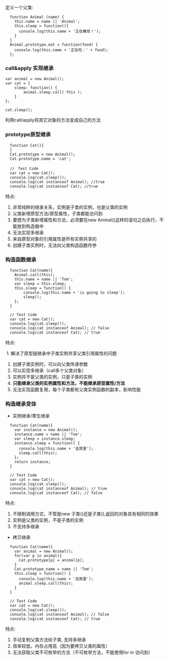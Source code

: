
定义一个父类:

```
  function Animal (name) {
    this.name = name || 'Animal';
    this.sleep = function(){
      console.log(this.name + '正在睡觉！');
    }
  }
  Animal.prototype.eat = function(food) {
    console.log(this.name + '正在吃：' + food);
  };
```

### call&apply 实现继承

```
var animal = new Animal();
var cat = {
	sleep: function() {
		animal.sleep.call( this );
	}
};

cat.sleep();
```

利用call/apply将其它对象的方法变成自己的方法

### prototype原型继承

```
  function Cat(){ 
  }
  Cat.prototype = new Animal();
  Cat.prototype.name = 'cat';

  //　Test Code
  var cat = new Cat();
  console.log(cat.sleep());
  console.log(cat instanceof Animal); //true 
  console.log(cat instanceof Cat); //true
```

特点:

  1. 非常纯粹的继承关系，实例是子类的实例，也是父类的实例
  2. 父类新增原型方法/原型属性，子类都能访问到
  3. 要想为子类新增属性和方法，必须要在new Animal()这样的语句之后执行，不能放到构造器中
  4. 无法实现多继承
  5. 来自原型对象的引用属性是所有实例共享的
  6. 创建子类实例时，无法向父类构造函数传参

### 构造函数继承

```
  function Cat(name){
    Animal.call(this);
    this.name = name || 'Tom';
    var sleep = this.sleep;
    this.sleep = function() {
        console.log(this.name + 'is going to sleep');
        sleep();
    };
  }

  // Test Code
  var cat = new Cat();
  console.log(cat.sleep());
  console.log(cat instanceof Animal); // false
  console.log(cat instanceof Cat); // true
```

特点:

  1. 解决了原型链继承中子类实例共享父类引用属性的问题
  1. 创建子类实例时，可以向父类传递参数
  2. 可以实现多继承（call多个父类对象）
  3. 实例并不是父类的实例，只是子类的实例
  4. **只能继承父类的实例属性和方法，不能继承原型属性/方法**
  5. 无法实现函数复用，每个子类都有父类实例函数的副本，影响性能

### 构造继承变体

- 实例继承/寄生继承

```
  function Cat(name){
    var instance = new Animal();
    instance.name = name || 'Tom';
    var sleep = instance.sleep;
    instance.sleep = function() {
      console.log(this.name + '去窝里');
      sleep.call(this);
    };
    return instance;
  }

  // Test Code
  var cat = new Cat();
  console.log(cat.sleep());
  console.log(cat instanceof Animal); // true
  console.log(cat instanceof Cat); // false
```

特点:

  1. 不限制调用方式，不管是new 子类()还是子类(),返回的对象具有相同的效果
  2. 实例是父类的实例，不是子类的实例
  3. 不支持多继承

- 拷贝继承

```
  function Cat(name){
    var animal = new Animal();
    for(var p in animal){
      Cat.prototype[p] = animal[p];
    }
    Cat.prototype.name = name || 'Tom';
    this.sleep = function() {
      console.log(this.name + '去窝里');
      animal.sleep.call(this);
    }
  }

  // Test Code
  var cat = new Cat();
  console.log(cat.sleep());
  console.log(cat instanceof Animal); // false
  console.log(cat instanceof Cat); // true
```

特点:

  1. 手动复制父类方法给子类, 支持多继承
  2. 效率较低，内存占用高（因为要拷贝父类的属性）
  3. 无法获取父类不可枚举的方法（不可枚举方法，不能使用for in 访问到）
    

